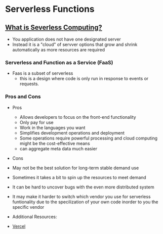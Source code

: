 # Serverless Functions

## [What is Severless Computing?](https://www.ibm.com/cloud/learn/serverless)
- You application does not have one designated server
- Instead it is a "cloud" of servver options that grow and shrink automatically as more resources are required
### Serverless and Function as a Service (FaaS)
- Faas is a subset of serverless
  - this is a design where code is only run in response to events or requests.
### Pros and Cons
- Pros
  - Allows developers to focus on the front-end functionality
  - Only pay for use
  - Work in the languages you want
  - Simplifies development operations and deployment
  - Some operations require powerful processing and cloud computing might be the cost-effective means
  - can aggregate meta data much easier
- Cons
 - May not be the best solution for long-term stable demand use
 - Sometimes it takes a bit to spin up the resources to meet demand
 - It can be hard to uncover bugs with the even more distributed system
 - It may make it harder to switch which vendor you use for serverless funtionality due to the specilization of your own code inorder to you the specific vendor

 - Additional Resources:
 - [Vercel](https://vercel.com/docs/concepts/functions/supported-languages#python)
